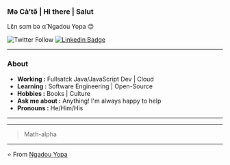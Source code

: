 ### Mə Càʼtə̌ | Hi there | Salut
Lɛ̂n sαm bə α̂  Ngadou Yopa :blush:
 
<!--
**math-alpha/math-alpha** is a ✨ _special_ ✨ repository because its `README.md` (this file) appears on your GitHub profile.

Here are some ideas to get you started:

- 🔭 I’m currently working on ...
- 🌱 I’m currently learning ...
- 👯 I’m looking to collaborate on ...
- 🤔 I’m looking for help with ...
- 💬 Ask me about ...
- 📫 How to reach me: ...
- 😄 Pronouns: ...
- ⚡ Fun fact: ...
-->

![Twitter Follow](https://img.shields.io/twitter/follow/ngadouyopa?style=for-the-badge&logo=twitter&color=darkgrey) [![Linkedin Badge](https://img.shields.io/badge/Ngadou_Yopa-Connect-darkgrey?logo=Linkedin&style=for-the-badge)](https://www.linkedin.com/in/ngadou-sylvestre/)

---------------------------------------------------------------------------------------------------------------------------------------------------------------------------------
### About
-  **Working :** Fullsatck Java/JavaScript Dev | Cloud
-  **Learning :** Software Engineering | Open-Source
-  **Hobbies :** Books | Culture
-  **Ask me about :** Anything! I'm always happy to help
-  **Pronouns :** He/Him/His
<!-- -  **Fun fact :** -->

---------------------------------------------------------------------------------------------------------------------------------------------------------------------------------
<!-- ### Some Stats
[![Ngadou's github stats](https://github-readme-stats.vercel.app/api?username=math-alpha&show_icons=true&theme=monokai&count_private=true)](https://github.com/anuraghazra/github-readme-stats)

[![Top Langs](https://github-readme-stats.vercel.app/api/top-langs/?username=math-alpha&theme=monokai&count_private=true)](https://github.com/anuraghazra/github-readme-stats) -->

---------------------------------------------------------------------------------------------------------------------------------------------------------------------------------
> Math-alpha
---
⭐️ From [Ngadou Yopa](https://github.com/math-alpha)

<!-- REFs -->
<!-- 
https://github.com/anuraghazra/github-readme-stats
https://github.com/kautukkundan/Awesome-Profile-README-templates
-->
